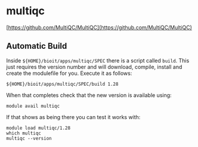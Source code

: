 # multiqc

[https://github.com/MultiQC/MultiQC](https://github.com/MultiQC/MultiQC)

## Automatic Build

Inside `${HOME}/bioit/apps/multiqc/SPEC` there is a script called `build`. This just requires the version number and will download, compile, install and create the modulefile for you. Execute it as follows:

    ${HOME}/bioit/apps/multiqc/SPEC/build 1.28

When that completes check that the new version is available using:

    module avail multiqc

If that shows as being there you can test it works with:

    module load multiqc/1.28
    which multiqc
    multiqc --version
